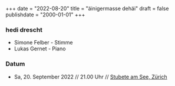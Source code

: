 ﻿+++
date = "2022-08-20"
title = "äinigermasse dehäi"
draft = false
publishdate = "2000-01-01"
+++

### hedi drescht

* Simone Felber - Stimme
* Lukas Gernet - Piano

### Datum

* Sa, 20. September 2022 // 21.00 Uhr // [Stubete am See, Zürich](https://www.stubeteamsee.ch/stubete-2022/ensembles/hedi-drescht/)